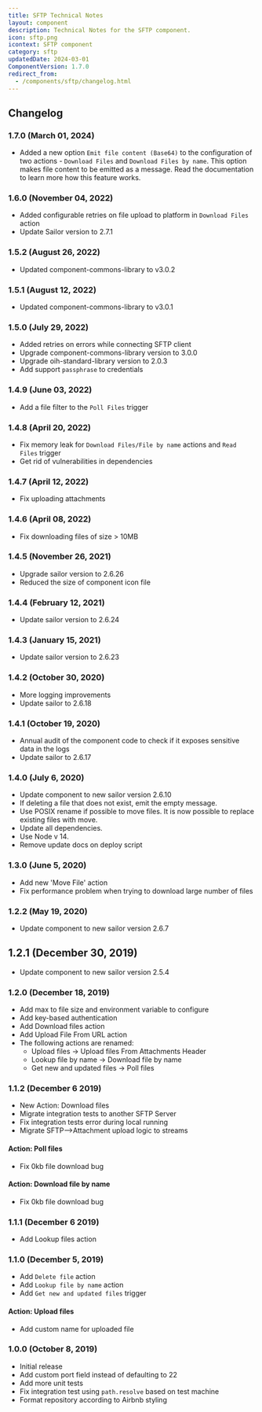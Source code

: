```yaml
---
title: SFTP Technical Notes
layout: component
description: Technical Notes for the SFTP component.
icon: sftp.png
icontext: SFTP component
category: sftp
updatedDate: 2024-03-01
ComponentVersion: 1.7.0
redirect_from:
  - /components/sftp/changelog.html
---
```


## Changelog

### 1.7.0 (March 01, 2024)

* Added a new option `Emit file content (Base64)` to the configuration of two actions - `Download Files` and `Download Files by name`. This option makes file content to be emitted as a message. Read the documentation to learn more how this feature works.

### 1.6.0 (November 04, 2022)

* Added configurable retries on file upload to platform in `Download Files` action
* Update Sailor version to 2.7.1

### 1.5.2 (August 26, 2022)

* Updated component-commons-library to v3.0.2

### 1.5.1 (August 12, 2022)

* Updated component-commons-library to v3.0.1

### 1.5.0 (July 29, 2022)

* Added retries on errors while connecting SFTP client
* Upgrade component-commons-library version to 3.0.0
* Upgrade oih-standard-library version to 2.0.3
* Add support `passphrase` to credentials

### 1.4.9 (June 03, 2022)

* Add a file filter to the `Poll Files` trigger

### 1.4.8 (April 20, 2022)

* Fix memory leak for `Download Files/File by name` actions and `Read Files` trigger
* Get rid of vulnerabilities in dependencies

### 1.4.7 (April 12, 2022)

* Fix uploading attachments

### 1.4.6 (April 08, 2022)

* Fix downloading files of size > 10MB

### 1.4.5 (November 26, 2021)

* Upgrade sailor version to 2.6.26
* Reduced the size of component icon file

### 1.4.4 (February 12, 2021)

* Update sailor version to 2.6.24

### 1.4.3 (January 15, 2021)

* Update sailor version to 2.6.23

### 1.4.2 (October 30, 2020)

* More logging improvements
* Update sailor to 2.6.18

### 1.4.1 (October 19, 2020)

* Annual audit of the component code to check if it exposes sensitive data in the logs
* Update sailor to 2.6.17

### 1.4.0 (July 6, 2020)

* Update component to new sailor version 2.6.10
* If deleting a file that does not exist, emit the empty message.
* Use POSIX rename if possible to move files. It is now possible to replace existing files with move.
* Update all dependencies.
* Use Node v 14.
* Remove update docs on deploy script

### 1.3.0 (June 5, 2020)

* Add new 'Move File' action
* Fix performance problem when trying to download large number of files

### 1.2.2 (May 19, 2020)

* Update component to new sailor version 2.6.7

## 1.2.1 (December 30, 2019)

* Update component to new sailor version 2.5.4

### 1.2.0 (December 18, 2019)

* Add max to file size and environment variable to configure
* Add key-based authentication
* Add Download files action
* Add Upload File From URL action
* The following actions are renamed:
  - Upload files -> Upload files From Attachments Header
  - Lookup file by name -> Download file by name
  - Get new and updated files -> Poll files

### 1.1.2 (December 6 2019)

* New Action: Download files
* Migrate integration tests to another SFTP Server
* Fix integration tests error during local running
* Migrate SFTP-->Attachment upload logic to streams

#### Action: Poll files

* Fix 0kb file download bug

#### Action: Download file by name

* Fix 0kb file download bug

### 1.1.1 (December 6 2019)

* Add Lookup files action

### 1.1.0 (December 5, 2019)

* Add `Delete file` action
* Add `Lookup file by name` action
* Add `Get new and updated files` trigger

#### Action: Upload files

* Add custom name for uploaded file

### 1.0.0 (October 8, 2019)

* Initial release
* Add custom port field instead of defaulting to 22
* Add more unit tests
* Fix integration test using `path.resolve` based on test machine
* Format repository according to Airbnb styling
